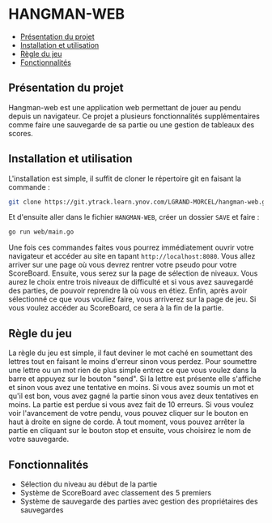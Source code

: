 # HANGMAN-WEB

  - [Présentation du projet](#présentation-du-projet)
  - [Installation et utilisation](#installation-et-utilisation)
  - [Règle du jeu](#règle-du-jeu)
  - [Fonctionnalités](#fonctionnalités)

## Présentation du projet

Hangman-web est une application web permettant de jouer au pendu depuis un navigateur. Ce projet a plusieurs fonctionnalités supplémentaires comme faire une sauvegarde de sa partie ou une gestion de tableaux des scores.

## Installation et utilisation

L'installation est simple, il suffit de cloner le répertoire git en faisant la commande :
```bash
git clone https://git.ytrack.learn.ynov.com/LGRAND-MORCEL/hangman-web.git
```
Et d'ensuite aller dans le fichier `HANGMAN-WEB`, créer un dossier `SAVE` et faire :
```bash
go run web/main.go
```
Une fois ces commandes faites vous pourrez immédiatement ouvrir votre navigateur et accéder au site en tapant `http://localhost:8080`. Vous allez arriver sur une page où vous devrez rentrer votre pseudo pour votre ScoreBoard. Ensuite, vous serez sur la page de sélection de niveaux. Vous aurez le choix entre trois niveaux de difficulté et si vous avez sauvegardé des parties, de pouvoir reprendre là où vous en étiez. Enfin, après avoir sélectionné ce que vous vouliez faire, vous arriverez sur la page de jeu. Si vous voulez accéder au ScoreBoard, ce sera à la fin de la partie.

## Règle du jeu

La règle du jeu est simple, il faut deviner le mot caché en soumettant des lettres tout en faisant le moins d'erreur sinon vous perdez. Pour soumettre une lettre ou un mot rien de plus simple entrez ce que vous voulez dans la barre et appuyez sur le bouton "send". Si la lettre est présente elle s'affiche et sinon vous avez une tentative en moins. Si vous avez soumis un mot et qu'il est bon, vous avez gagné la partie sinon vous avez deux tentatives en moins. La partie est perdue si vous avez fait de 10 erreurs. Si vous voulez voir l'avancement de votre pendu, vous pouvez cliquer sur le bouton en haut à droite en signe de corde. À tout moment, vous pouvez arrêter la partie en cliquant sur le bouton stop et ensuite, vous choisirez le nom de votre sauvegarde.

## Fonctionnalités

- Sélection du niveau au début de la partie
- Système de ScoreBoard avec classement des 5 premiers
- Système de sauvegarde des parties avec gestion des propriétaires des sauvegardes